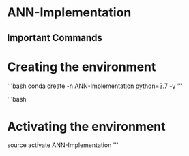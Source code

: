 # ANN-Implementation


## Important Commands

# Creating the environment
'''bash
conda create -n ANN-Implementation python=3.7 -y
'''

'''bash
# Activating the environment
source activate ANN-Implementation
'''